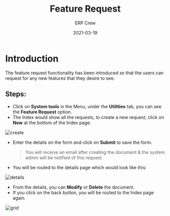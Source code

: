 ﻿---
title: "Feature Request"
date: 2021-03-19
draft: false
author: "ERP Crew"
description: "Guide to create Feature Requests in ERP Core"
pinned: false
hideToc: false
enableToc: true
enableTocContent: false
tags: 
- feature requests
categories:
- System Tools
---
# Introduction

The feature request functionality has been introduced so that the users can request for any new features that they desire to see. 

## Steps:

 - Click on **System tools** in the Menu, under the **Utilities** tab, you can see the **Feature Request** option.
 - The Index would show all the requests, to create a new request, click on **New** at the bottom of the Index page.

  ![create](/Feature-Request/featreqcreate.png)

 - Enter the details on the form and click on **Submit** to save the form.
	 > You will receive an email after creating the document & the system admin will be notified of this request.
	 
 - You will be routed to the details page which would look like this:
 
![details](/Feature-Request/featreqdetails.png)

 - From the details, you can **Modify** or **Delete** the document.
 - If you click on the back button, you will be routed to the Index page again.

![grid](/Feature-Request/featreqgrid.png)








